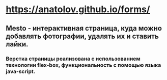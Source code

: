#  https://anatolov.github.io/forms/
## Mesto - интерактивная страница, куда можно добавлять фотографии, удалять их и ставить лайки.
### Верстка страницы реализована с использованием технологии flex-box, функциональность с помощью языка java-script.